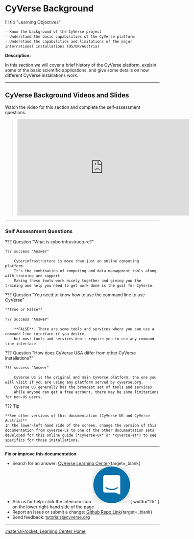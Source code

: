 # CyVerse Background

!!! tip "Learning Objectives"

    - Know the background of the CyVerse project
    - Understand the basic capabilities of the CyVerse platform
    - Understand the capabilities and limitations of the major international installations (US/UK/Austria)

**Description:**

In this section we will cover a brief history of the CyVerse platform,
explain some of the basic scientific applications, and give some details
on how different CyVerse installations work.

------------------------------------------------------------------------

## CyVerse Background Videos and Slides

Watch the video for this section and complete the self-assessment
questions.

> <div class="video-container">
> <iframe width="560" height="315" src="https://www.youtube.com/embed/m5kokzO88E8" title="YouTube video player" frameborder="0" allow="accelerometer; autoplay; clipboard-write; encrypted-media; gyroscope; picture-in-picture" allowfullscreen></iframe>
> </div>

------------------------------------------------------------------------

### Self Assessment Questions

??? Question "What is cyberinfrastructure?"

    ??? success "Answer"
        
        Cyberinfrastructure is more than just an online computing platform.
        It's the combination of computing and data management tools along with training and support. 
        Making these tools work nicely together and giving you the training and help you need to get work done is the goal for CyVerse.

??? Question "You need to know how to use the command line to use CyVerse"

    **True or False**

    ??? success "Answer"
        
        **FALSE**. There are some tools and services where you can use a command line interface if you desire, 
        but most tools and services don't require you to use any command line interface.

??? Question "How does CyVerse USA differ from other CyVerse installations?"


    ??? success "Answer"
        
        CyVerse US is the original and main CyVerse platform, the one you will visit if you are using any platform served by cyverse.org. 
        CyVerse US generally has the broadest set of tools and services. 
        While anyone can get a free account, there may be some limitations for non-US users.


??? Tip
 
    **See other versions of this documentation (CyVerse UK and CyVerse Austria)**
    In the lower-left hand side of the screen, change the version of this
    documentation from cyverse-us to one of the other documentation sets
    developed for this online guide (*cyverse-uk* or *cyverse-at*) to see
    specifics for those installations.

-----------------------------------------------------------------------

**Fix or improve this documentation**

  - Search for an answer:
     [CyVerse Learning Center](https://learning.cyverse.org){target=_blank}
  - Ask us for help:
    click the Intercom icon ![Intercom](assets/intercom.png){ width="25" } on the lower right-hand side of the page
  - Report an issue or submit a change:
    [Github Repo Link](https://github.com/cyverse-learning-materials/){target=_blank}
  - Send feedback: <tutorials@cyverse.org>
  
------------------------------------------------------------------------

[:material-rocket: Learning Center Home](http://learning.cyverse.org/)
